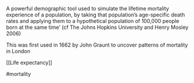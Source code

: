 A powerful demographic tool used to simulate the lifetime mortality experience of a population, by taking that population’s age-specific death rates and applying them to a hypothetical population of 100,000 people born at the same time’ (cf The Johns Hopkins University and Henry Mosley 2006)

This was first used in 1662 by John Graunt to uncover patterns of mortality in London

[[Life expectancy]]

#mortality
